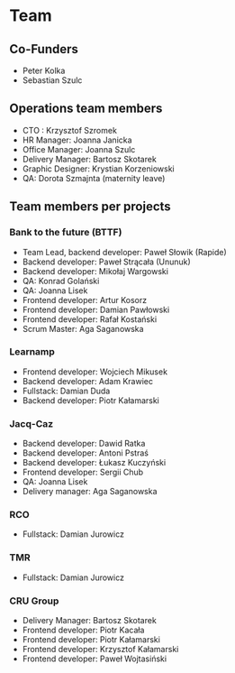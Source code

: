 # Team


## Co-Funders
- Peter Kolka
- Sebastian Szulc


## Operations team members
- CTO : Krzysztof Szromek
- HR Manager: Joanna Janicka
- Office Manager: Joanna Szulc
- Delivery Manager: Bartosz Skotarek
- Graphic Designer: Krystian Korzeniowski
- QA: Dorota Szmajnta (maternity leave)

## Team members per projects

### Bank to the future (BTTF)
- Team Lead, backend developer: Paweł Słowik (Rapide) 
- Backend developer: Paweł Strącała (Ununuk)
- Backend developer: Mikołaj Wargowski
- QA: Konrad Golański
- QA: Joanna Lisek
- Frontend developer: Artur Kosorz
- Frontend developer: Damian Pawłowski
- Frontend developer: Rafał Kostański
- Scrum Master: Aga Saganowska

### Learnamp
- Frontend developer: Wojciech Mikusek
- Backend developer: Adam Krawiec
- Fullstack: Damian Duda
- Backend developer: Piotr Kałamarski

### Jacq-Caz
- Backend developer: Dawid Ratka
- Backend developer: Antoni Pstraś
- Backend developer: Łukasz Kuczyński
- Frontend developer: Sergii Chub
- QA: Joanna Lisek
- Delivery manager: Aga Saganowska

### RCO
- Fullstack: Damian Jurowicz

### TMR
- Fullstack: Damian Jurowicz

### CRU Group
- Delivery Manager: Bartosz Skotarek
- Frontend developer: Piotr Kacała
- Frontend developer: Piotr Kałamarski
- Frontend developer: Krzysztof Kałamarski
- Frontend developer: Paweł Wojtasiński
